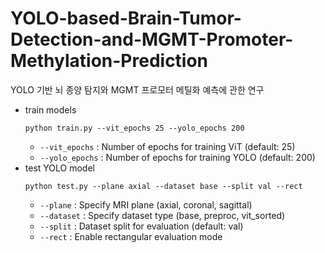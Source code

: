 # YOLO-based-Brain-Tumor-Detection-and-MGMT-Promoter-Methylation-Prediction
YOLO 기반 뇌 종양 탐지와 MGMT 프로모터 메틸화 예측에 관한 연구

- train models
  ```
  python train.py --vit_epochs 25 --yolo_epochs 200
  ```
  - `--vit_epochs` : Number of epochs for training ViT (default: 25)
  - `--yolo_epochs` : Number of epochs for training YOLO (default: 200)
- test YOLO model
  ```
  python test.py --plane axial --dataset base --split val --rect
  ```
  - `--plane` : Specify MRI plane (axial, coronal, sagittal)
  - `--dataset` : Specify dataset type (base, preproc, vit_sorted)
  - `--split` : Dataset split for evaluation (default: val)
  - `--rect` : Enable rectangular evaluation mode

  
